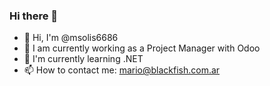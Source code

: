 ### Hi there 👋

<!--
**msolis6686/msolis6686** is a ✨ _special_ ✨ repository because its `README.md` (this file) appears on your GitHub profile.

Here are some ideas to get you started:

- 🔭 I’m currently working on ...
- 🌱 I’m currently learning ...
- 👯 I’m looking to collaborate on ...
- 🤔 I’m looking for help with ...
- 💬 Ask me about ...
- 📫 How to reach me: ...
- 😄 Pronouns: ...
- ⚡ Fun fact: ...
-->
- 👋 Hi, I'm @msolis6686
- 🔭 I am currently working as a Project Manager with Odoo
- 🌱 I'm currently learning .NET
- 📫 How to contact me: mario@blackfish.com.ar
